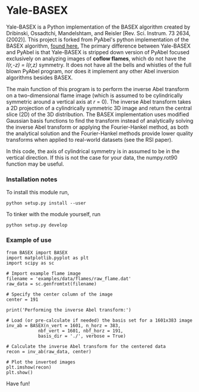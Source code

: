 # Yale-BASEX

Yale-BASEX is a Python implementation of the BASEX algorithm created by Dribinski, Ossadtchi, Mandelshtam, and Reisler [Rev. Sci. Instrum. 73 2634, (2002)]. This project is forked from PyAbel's python implementation of the BASEX algorithm, [found here.](https://github.com/PyAbel/PyAbel) The primary difference between Yale-BASEX and PyAbel is that Yale-BASEX is stripped down version of PyAbel focused exclusively on analyzing images of **coflow flames**, which do not have the *I(r,-z) = I(r,z)* symmetry. It does not have all the bells and whistles of the full blown PyAbel program, nor does it implement any other Abel inversion algorithms besides BASEX.

The main function of this program is to perform the inverse Abel transform on a two-dimensional flame image (which is assumed to be cylindrically symmetric around a vertical axis at *r* = 0). The inverse Abel transform takes a 2D projection of a cylindrically symmetric 3D image and return the central slice (2D) of the 3D distribution. The BASEX implementation uses modified Gaussian basis functions to find the transform instead of analytically solving the inverse Abel transform or applying the Fourier-Hankel method, as both the analytical solution and the Fourier-Hankel methods provide lower quality transforms when applied to real-world datasets (see the RSI paper). 

In this code, the axis of cylindrical symmetry is in assumed to be in the vertical direction. If this is not the case for your data, the numpy.rot90 function may be useful.

### Installation notes

To install this module run,

    python setup.py install --user
	
To tinker with the module yourself, run
	
	python setup.py develop

### Example of use

	from BASEX import BASEX
	import matplotlib.pyplot as plt
	import scipy as sc

	# Import example flame image
	filename = 'examples/data/flames/raw_flame.dat' 
	raw_data = sc.genfromtxt(filename)

	# Specify the center column of the image
	center = 191

	print('Performing the inverse Abel transform:')

	# Load (or pre-calculate if needed) the basis set for a 1601x383 image
	inv_ab = BASEX(n_vert = 1601, n_horz = 383,
               	nbf_vert = 1601, nbf_horz = 191, 
               	basis_dir = './', verbose = True)

    # Calculate the inverse Abel transform for the centered data
    recon = inv_ab(raw_data, center)

    # Plot the inverted images
    plt.imshow(recon)
    plt.show()

Have fun!
